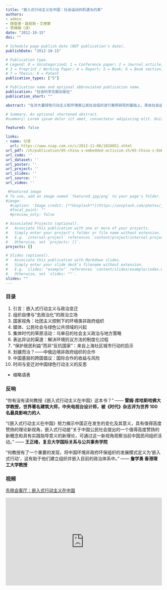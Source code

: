 ```yaml
---
title: "嵌入式行动主义在中国：社会运动的机遇与约束"
authors:
- admin
- 理查德・路易斯・艾德蒙
- 李婵娟（译）
date: "2012-10-15"
doi: ""

# Schedule page publish date (NOT publication's date).
publishDate: "2012-10-15"

# Publication type.
# Legend: 0 = Uncategorized; 1 = Conference paper; 2 = Journal article;
# 3 = Preprint / Working Paper; 4 = Report; 5 = Book; 6 = Book section;
# 7 = Thesis; 8 = Patent
publication_types: ["5"]

# Publication name and optional abbreviated publication name.
publication: "社会科学文献出版社"
publication_short: ""

abstract: "在对大量绿色行动主义和环境类公民社会组织进行案例研究的基础上，来自社会运动、非政府组织、民主政治以及公民社会研究等领域的国际专家共同撰写完成了《嵌入式行动主义在中国：社会运动的机遇与约束》一书。相信本书将对致力于从事发展、地理与环境、政治变迁以及当前中国社会等领域研究的学生、学者和专家们带来启发。"

# Summary. An optional shortened abstract.
#summary: Lorem ipsum dolor sit amet, consectetur adipiscing elit. Duis posuere tellus ac convallis placerat. Proin tincidunt magna sed ex sollicitudin condimentum.

featured: false

links:
- name: 分享
  url: https://www.ssap.com.cn/c/2012-11-08/1028052.shtml
url_pdf: /zh/publication/05-china-s-embedded-activism-zh/05-China-s-Embedded-Activism-zh.pdf
url_code: ''
url_dataset: ''
url_poster: ''
url_project: ''
url_slides: ''
url_source: ''
url_video: ''

 #Featured image
# To use, add an image named `featured.jpg/png` to your page's folder. 
#image:
  #caption: 'Image credit: [**Unsplash**](https://unsplash.com/photos/jdD8gXaTZsc)'
  #focal_point: ""
  #preview_only: false

# Associated Projects (optional).
#   Associate this publication with one or more of your projects.
#   Simply enter your project's folder or file name without extension.
#   E.g. `internal-project` references `content/project/internal-project/index.md`.
#   Otherwise, set `projects: []`.
projects: []

# Slides (optional).
#   Associate this publication with Markdown slides.
#   Simply enter your slide deck's filename without extension.
#   E.g. `slides: "example"` references `content/slides/example/index.md`.
#   Otherwise, set `slides: ""`.
slides: ""
---
```


### 目录
1. 引言：嵌入式行动主义与政治变迁
2. 组织自律与“去政治化”的政治立场
3. 国家视角：社团主义控制下的环境类非政府组织
4. 媒体、公民社会与绿色公共领域的兴起
5. 集体时代的草原活动：乌审召的社会主义政治与地方策略
6. 表达异议的渠道：解决环境抗议方法的制度化过程
7. “保护居民利益”而非“反抗国家”：来自上海社区城市行动的启示
8. 划疆而治？——中俄边境非政府组织的合作
9. 中国基层的跨国倡议：国际合作的收益与风险
10. 时间与变迁对中国绿色行动主义的反思
- 缩略语表

### 反响

“你有没有读何教授《嵌入式行动主义在中国》这本书？” —— **雷姆·库哈斯哈佛大学教授，世界著名建筑大师，中央电视台设计师，被《时代》杂志评为世界 100 名最具影响力的人**

“《嵌入式行动主义在中国》努力揭示中国正在发生的变化及其意义，具有值得高度赞扬的理论新视角，嵌入式行动是“关于中国公民社会提出的一个值得高度赞扬的新概念和具有实践指导意义的新理论，可通过这一新视角观察当前中国民间组织活动。” —— **王正绪，复旦大学国际关系与公共事务学院**

“何教授有了一个重要的发现，将中国环境非政府环保组织的发展模式定义为‘嵌入式行动’，这有助于他们建立组织并嵌入目前的政治体系中。” —— **詹学勇 香港理工大学教授**

### 视频

<a href="https://v.youku.com/v_show/id_XNzAwMDExMTc2.html" target="_blank">先晓会客厅：嵌入式行动主义在中国</a>

<div style="position:relative;padding-top:56.25%;">
  <iframe src="https://player.youku.com/embed/XNzAwMDExMTc2" frameborder="0" allowfullscreen
    style="position:absolute;top:0;left:0;width:100%;height:100%;"></iframe>
</div>